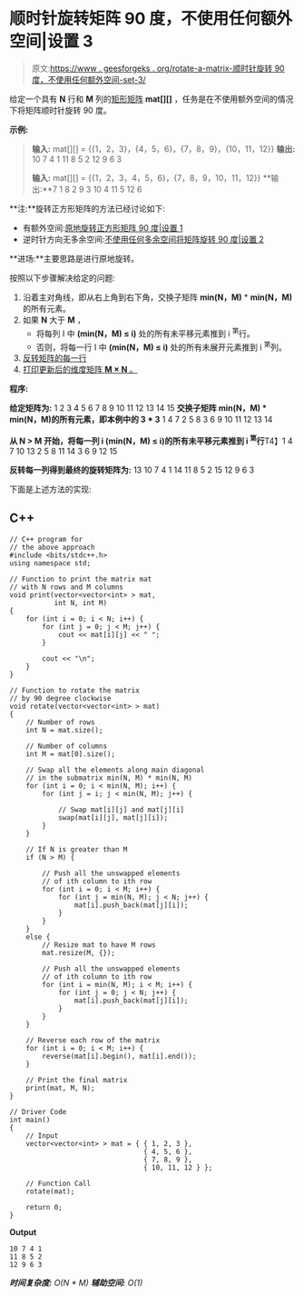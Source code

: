 # 顺时针旋转矩阵 90 度，不使用任何额外空间|设置 3

> 原文:[https://www . geesforgeks . org/rotate-a-matrix-顺时针旋转 90 度，不使用任何额外空间-set-3/](https://www.geeksforgeeks.org/rotate-a-matrix-clockwise-by-90-degree-without-using-any-extra-space-set-3/)

给定一个具有 **N** 行和 **M** 列的[矩形矩阵](https://www.geeksforgeeks.org/maximum-sum-rectangle-in-a-2d-matrix-dp-27/) **mat[][]** ，任务是在不使用额外空间的情况下将矩阵顺时针旋转 90 度。

**示例:**

> **输入:** mat[][] = {{1，2，3}，{4，5，6}，{7，8，9}，{10，11，12}}
> **输出:** 10 7 4 1
> 11 8 5 2
> 12 9 6 3
> 
> **输入:** mat[][] = {{1，2，3，4，5，6}，{7，8，9，10，11，12}}
> **输出:**7 1
> 8 2
> 9 3
> 10 4
> 11 5
> 12 6

**注:**旋转正方形矩阵的方法已经讨论如下:

*   有额外空间:[原地旋转正方形矩阵 90 度|设置 1](https://www.geeksforgeeks.org/inplace-rotate-square-matrix-by-90-degrees/)
*   逆时针方向无多余空间:[不使用任何多余空间将矩阵旋转 90 度|设置 2](https://www.geeksforgeeks.org/rotate-a-matrix-by-90-degree-in-clockwise-direction-without-using-any-extra-space/)

**进场:**主要思路是进行原地旋转。

按照以下步骤解决给定的问题:

1.  沿着主对角线，即从右上角到右下角，交换子矩阵 **min(N，M)** * **min(N，M)** 的所有元素。
2.  如果 **N** 大于 **M** ，
    *   将每列 I 中 **(min(N，M) ≤ i)** 处的所有未平移元素推到 i <sup>第</sup>行。
    *   否则，将每一行 I 中 **(min(N，M) ≤ i)** 处的所有未展开元素推到 i <sup>第</sup>列。
3.  [反转矩阵的每一行](https://www.geeksforgeeks.org/program-to-reverse-the-rows-in-a-2d-array/)
4.  [打印更新后的维度矩阵 **M × N** 。](https://www.geeksforgeeks.org/program-to-find-the-sum-of-each-row-and-each-column-of-a-matrix/)

**程序:**

**给定矩阵为:**
1 2 3
4 5 6
7 8 9
10 11 12
13 14 15
**交换子矩阵 min(N，M) * min(N，M)的所有元素，即本例中的 3 * 3**
1 4 7
2 5 8
3 6 9
10 11 12
13 14

**从 N > M 开始，将每一列 i (min(N，M) ≤ i)的所有未平移元素推到 i <sup>第</sup>行**T4】1 4 7 10 13
2 5 8 11 14
3 6 9 12 15

**反转每一列得到最终的旋转矩阵为:**
13 10 7 4 1
14 11 8 5 2
15 12 9 6 3

下面是上述方法的实现:

## C++

```
// C++ program for
// the above approach
#include <bits/stdc++.h>
using namespace std;

// Function to print the matrix mat
// with N rows and M columns
void print(vector<vector<int> > mat,
           int N, int M)
{
    for (int i = 0; i < N; i++) {
        for (int j = 0; j < M; j++) {
            cout << mat[i][j] << " ";
        }

        cout << "\n";
    }
}

// Function to rotate the matrix
// by 90 degree clockwise
void rotate(vector<vector<int> > mat)
{
    // Number of rows
    int N = mat.size();

    // Number of columns
    int M = mat[0].size();

    // Swap all the elements along main diagonal
    // in the submatrix min(N, M) * min(N, M)
    for (int i = 0; i < min(N, M); i++) {
        for (int j = i; j < min(N, M); j++) {

            // Swap mat[i][j] and mat[j][i]
            swap(mat[i][j], mat[j][i]);
        }
    }

    // If N is greater than M
    if (N > M) {

        // Push all the unswapped elements
        // of ith column to ith row
        for (int i = 0; i < M; i++) {
            for (int j = min(N, M); j < N; j++) {
                mat[i].push_back(mat[j][i]);
            }
        }
    }
    else {
        // Resize mat to have M rows
        mat.resize(M, {});

        // Push all the unswapped elements
        // of ith column to ith row
        for (int i = min(N, M); i < M; i++) {
            for (int j = 0; j < N; j++) {
                mat[i].push_back(mat[j][i]);
            }
        }
    }

    // Reverse each row of the matrix
    for (int i = 0; i < M; i++) {
        reverse(mat[i].begin(), mat[i].end());
    }

    // Print the final matrix
    print(mat, M, N);
}

// Driver Code
int main()
{
    // Input
    vector<vector<int> > mat = { { 1, 2, 3 },
                                 { 4, 5, 6 },
                                 { 7, 8, 9 },
                                 { 10, 11, 12 } };

    // Function Call
    rotate(mat);

    return 0;
}
```

**Output**

```
10 7 4 1 
11 8 5 2 
12 9 6 3 
```

***时间复杂度:** O(N * M)*
***辅助空间:** O(1)*